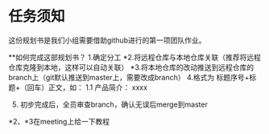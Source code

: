 # 任务须知
这份规划书是我们小组需要借助github进行的第一项团队作业。

**如何完成这部规划书？
1.确定分工
*2.将远程仓库与本地仓库关联（推荐将远程仓库克隆到本地，这样可以自动关联）
*3.将本地仓库的改动推送到远程仓库的branch上（git默认推送到master上，需要改成branch）
4.格式为 标题序号+标题+（回车）正文，如：
   1.1  产品简介：
        xxxx

5. 初步完成后，全员审查branch，确认无误后merge到master

*2、*3在meeting上给一下教程

